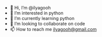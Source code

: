 - 👋 Hi, I’m @ilyagooh
- 👀 I’m interested in python
- 🌱 I’m currently learning python
- 💞️ I’m looking to collaborate on code
- 📫 How to reach me ilyagooh@gmail.com

<!---
ilyagooh/ilyagooh is a ✨ special ✨ repository because its `README.md` (this file) appears on your GitHub profile.
You can click the Preview link to take a look at your changes.
--->
